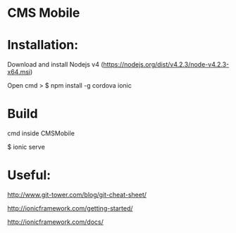 # CMS Mobile 

# Installation:

Download and install Nodejs v4 (https://nodejs.org/dist/v4.2.3/node-v4.2.3-x64.msi)

Open cmd > $ npm install -g cordova ionic

# Build

cmd inside CMSMobile

$ ionic serve

# Useful:

http://www.git-tower.com/blog/git-cheat-sheet/

http://ionicframework.com/getting-started/

http://ionicframework.com/docs/

